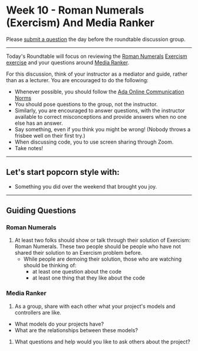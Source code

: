 # Week 10 - Roman Numerals (Exercism) And Media Ranker

Please [submit a question](https://airtable.com/shrOEPwWbMZXxXlTt) the day before the roundtable discussion group.

---

Today's Roundtable will focus on reviewing the [Roman Numerals](https://github.com/exercism/ruby/tree/master/exercises/roman-numerals) [Exercism exercise](https://exercism.io/tracks/ruby) and your questions around [Media Ranker](https://github.com/Ada-C14/media-ranker/).

For this discussion, think of your instructor as a mediator and guide, rather than as a lecturer. You are encouraged to do the following:

* Whenever possible, you should follow the [Ada Online Communication Norms](https://learn-2.galvanize.com/cohorts/2036/blocks/882/content_files/00-welcome-to-ada/02-wk01-online-communication-norms.md)
* You should pose questions to the group, not the instructor.
* Similarly, you are encouraged to answer questions, with the instructor available to correct misconceptions and provide answers when no one else has an answer.
* Say something, even if you think you might be wrong! (Nobody throws a frisbee well on their first try.)
* When discussing code, you to use screen sharing through Zoom.
* Take notes!

---

## Let's start popcorn style with:
* Something you did over the weekend that brought you joy.
---

## Guiding Questions

### Roman Numerals

1. At least two folks should show or talk through their solution of Exercism: Roman Numerals. These two people should be people who have not shared their solution to an Exercism problem before.
    - While people are demoing their solution, those who are watching should be thinking of:
        - at least one question about the code
        - at least one thing that they like about the code

### Media Ranker

1. As a group, share with each other what your project's models and controllers are like. 
  * What models do your projects have? 
  * What are the relationships between these models?
1. What questions and help would you like to ask others about the project?
